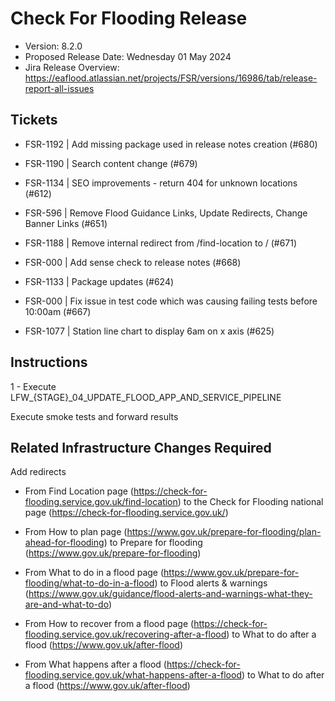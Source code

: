 # Check For Flooding Release

* Version: 8.2.0
* Proposed Release Date: Wednesday 01 May 2024
* Jira Release Overview: https://eaflood.atlassian.net/projects/FSR/versions/16986/tab/release-report-all-issues

## Tickets


  
  * FSR-1192 | Add missing package used in release notes creation (#680)
  
  * FSR-1190 | Search content change (#679)
 
  * FSR-1134 | SEO improvements - return 404 for unknown locations (#612)
  
  * FSR-596 | Remove Flood Guidance Links, Update Redirects, Change Banner Links (#651)
  
  * FSR-1188 | Remove internal redirect from /find-location to / (#671)
  
  * FSR-000 | Add sense check to release notes (#668)
  
  * FSR-1133 | Package updates (#624)
  
  * FSR-000 | Fix issue in test code which was causing failing tests before 10:00am (#667)
  
  * FSR-1077 | Station line chart to display 6am on x axis (#625)
  


## Instructions


  1 - Execute LFW_{STAGE}_04_UPDATE_FLOOD_APP_AND_SERVICE_PIPELINE


Execute smoke tests and forward results

## Related Infrastructure Changes Required

  Add redirects 
  
  * From Find Location page (https://check-for-flooding.service.gov.uk/find-location) to the Check for Flooding national page (https://check-for-flooding.service.gov.uk/)
  
  * From How to plan page (https://www.gov.uk/prepare-for-flooding/plan-ahead-for-flooding) to Prepare for flooding (https://www.gov.uk/prepare-for-flooding)

  * From What to do in a flood page (https://www.gov.uk/prepare-for-flooding/what-to-do-in-a-flood) to Flood alerts & warnings (https://www.gov.uk/guidance/flood-alerts-and-warnings-what-they-are-and-what-to-do)
  
  * From How to recover from a flood page (https://check-for-flooding.service.gov.uk/recovering-after-a-flood) to What to do after a flood (https://www.gov.uk/after-flood)
  
  * From What happens after a flood (https://check-for-flooding.service.gov.uk/what-happens-after-a-flood) to What to do after a flood (https://www.gov.uk/after-flood)

